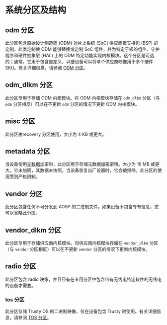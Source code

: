 # 系统分区及结构

## odm 分区

此分区包含原始设计制造商 (ODM) 对片上系统 (SoC) 供应商板支持包 (BSP) 的定制。此类定制使 ODM 能够替换或定制 SoC 组件，并为特定于板的组件、守护程序和硬件抽象层 (HAL) 上的 ODM 特定功能实现内核模块。这个分区是可选的；通常，它用于包含自定义，以便设备可以将单个供应商映像用于多个硬件 SKU。有关详细信息，请参阅 [ODM 分区](https://source.android.com/docs/core/architecture/bootloader/partitions/odm-partitions?hl=zh-cn)。

## odm_dlkm 分区

此分区专用于存储 ODM 内核模块。将 ODM 内核模块存储在 `odm_dlkm` 分区（与 `odm` 分区相反）可以在不更新 `odm` 分区的情况下更新 ODM 内核模块。

## misc 分区

此分区由recovery 分区使用，大小为 4 KB 或更大。

## metadata 分区

当设备使用[元数据](https://source.android.com/docs/security/features/encryption/metadata?hl=zh-cn)加密时，此分区用于存储元数据加密密钥。大小为 16 MB 或更大。它未加密，其数据未快照。当设备恢复出厂设置时，它会被擦除。此分区的使用受到严格限制。

## vendor 分区

此分区包含任何不可分发到 AOSP 的二进制文件。如果设备不包含专有信息，您可以省略此分区。

## vendor_dlkm 分区

此分区专用于存储供应商内核模块。将供应商内核模块存储在 `vendor_dlkm` 分区（与 `vendor` 分区相反）可以在不更新 `vendor` 分区的情况下更新内核模块。

## radio 分区

此分区包含 radio 映像，并且只有在专用分区中包含带有无线电特定软件的无线电的设备才需要。

### tos 分区

此分区存储 Trusty OS 的二进制映像，仅在设备包含 Trusty 时使用。有关详细信息，请参阅 [TOS 分区](https://source.android.com/docs/core/architecture/bootloader/partitions/tos-partitions?hl=zh-cn)。
